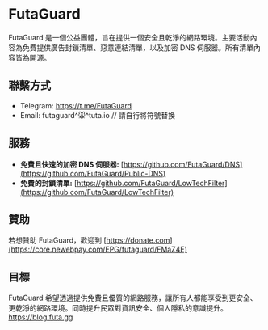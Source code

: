 # FutaGuard

FutaGuard 是一個公益團體，旨在提供一個安全且乾淨的網路環境。主要活動內容為免費提供廣告封鎖清單、惡意連結清單，以及加密 DNS 伺服器。所有清單內容皆為開源。

## 聯繫方式

* Telegram: https://t.me/FutaGuard
* Email: futaguard^🐭^tuta.io  // 請自行將符號替換

## 服務

* **免費且快速的加密 DNS 伺服器:** [https://github.com/FutaGuard/DNS](https://github.com/FutaGuard/Public-DNS)
* **免費的封鎖清單:** [https://github.com/FutaGuard/LowTechFilter](https://github.com/FutaGuard/LowTechFilter)

## 贊助

若想贊助 FutaGuard，歡迎到 [https://donate.com](https://core.newebpay.com/EPG/futaguard/FMaZ4E)

## 目標

FutaGuard 希望透過提供免費且優質的網路服務，讓所有人都能享受到更安全、更乾淨的網路環境。同時提升民眾對資訊安全、個人隱私的意識提升。
https://blog.futa.gg
